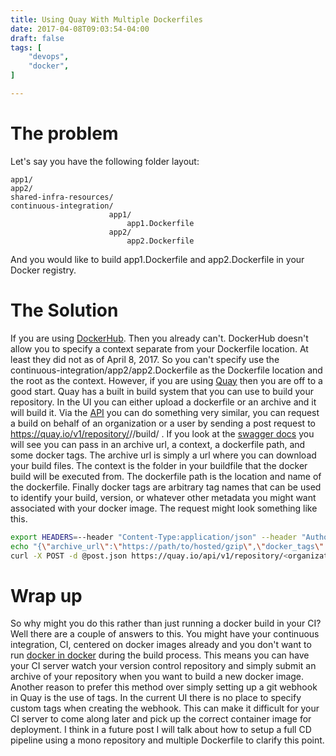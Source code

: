 ```yaml
---
title: Using Quay With Multiple Dockerfiles
date: 2017-04-08T09:03:54-04:00
draft: false
tags: [
    "devops",
    "docker",
]

---
```

# The problem

Let's say you have the following folder layout:
```
app1/
app2/
shared-infra-resources/
continuous-integration/
                      app1/
                          app1.Dockerfile
                      app2/
                          app2.Dockerfile
```
And you would like to build app1.Dockerfile and app2.Dockerfile in your Docker registry.

# The Solution

If you are using [DockerHub](https://hub.docker.com).
Then you already can't.
DockerHub doesn't allow you to specify a context separate from your Dockerfile location.
At least they did not as of April 8, 2017.
So you can't specify use the continuous-integration/app2/app2.Dockerfile as the Dockerfile location and the root as the context.
However, if you are using [Quay](https://quay.io) then you are off to a good start.
Quay has a built in build system that you can use to build your repository.
In the UI you can either upload a dockerfile or an archive and it will build it.
Via the [API](https://docs.quay.io/api/) you can do something very similar, you can request a build on behalf of an organization or a user by sending a post request to https://quay.io/v1/repository/<organization or user name>/<repository name>/build/ .
If you look at the [swagger docs](http://docs.quay.io/api/swagger/) you will see you can pass in an archive url, a context, a dockerfile path, and some docker tags.
The archive url is simply a url where you can download your build files.
The context is the folder in your buildfile that the docker build will be executed from.
The dockerfile path is the location and name of the dockerfile.
Finally docker tags are arbitrary tag names that can be used to identify your build, version, or whatever other metadata you might want associated with your docker image.
The request might look something like this.
```bash
export HEADERS=--header "Content-Type:application/json" --header "Authorization:Bearer <my oauth token or my robot token>"
echo "{\"archive_url\":\"https://path/to/hosted/gzip\",\"docker_tags\":[\"<my tag here>\"],\"context\":\"/my/context\",\"dockerfile_path\":\"/my/context/<dockerfile name>\"}" > post.json
curl -X POST -d @post.json https://quay.io/api/v1/repository/<organization or user name>/<repository name>/build/ $HEADERS
```


# Wrap up

So why might you do this rather than just running a docker build in your CI?
Well there are a couple of answers to this.
You might have your continuous integration, CI, centered on docker images already and you don't want to run [docker in docker](https://jpetazzo.github.io/2015/09/03/do-not-use-docker-in-docker-for-ci/) during the build process.
This means you can have your CI server watch your version control repository and simply submit an archive of your repository when you want to build a new docker image.
Another reason to prefer this method over simply setting up a git webhook in Quay is the use of tags.
In the current UI there is no place to specify custom tags when creating the webhook.
This can make it difficult for your CI server to come along later and pick up the correct container image for deployment.
I think in a future post I will talk about how to setup a full CD pipeline using a mono repository and multiple Dockerfile to clarify this point.

